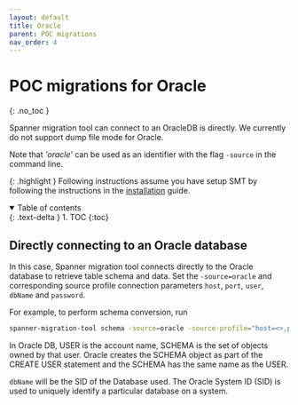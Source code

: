 ```yaml
---
layout: default
title: Oracle
parent: POC migrations
nav_order: 4
---
```


# POC migrations for Oracle
{: .no_toc }

Spanner migration tool can connect to an OracleDB is directly. We currently do not support dump file mode for Oracle.

Note that _'oracle'_ can be used as an identifier with the flag `-source` in the command line.

{: .highlight }
Following instructions assume you have setup SMT by following the instructions in the [installation](../install.md) guide.

<details open markdown="block">
  <summary>
    Table of contents
  </summary>
  {: .text-delta }
1. TOC
{:toc}
</details>

## Directly connecting to an Oracle database

In this case, Spanner migration tool connects directly to the Oracle database to
retrieve table schema and data. Set the `-source=oracle` and corresponding
source profile connection parameters `host`, `port`, `user`, `dbName` and
`password`.

For example, to perform schema conversion, run

```sh
spanner-migration-tool schema -source=oracle -source-profile="host=<>,port=<>,user=<>,dbName=<>,password=<>"
```

In Oracle DB, USER is the account name, SCHEMA is the set of objects owned by that user. Oracle creates the SCHEMA object as part of the CREATE USER statement and the SCHEMA has the same name as the USER.

`dbName` will be the SID of the Database used. The Oracle System ID (SID) is used to uniquely identify a particular database on a system.
